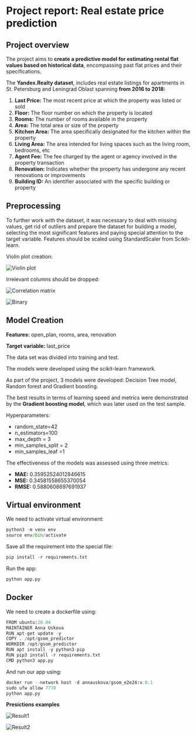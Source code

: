 # Project report: Real estate price prediction

## Project overview

The project aims to **create a predictive model for estimating rental flat values based on historical data**, encompassing past flat prices and their specifications.

The **Yandex.Realty dataset**, includes real estate listings for apartments in St. Petersburg and Leningrad Oblast spanning **from 2016 to 2018:**

1. **Last Price:** The most recent price at which the property was listed or sold
2. **Floor:** The floor number on which the property is located
3. **Rooms:** The number of rooms available in the property
4. **Area:** The total area or size of the property
5. **Kitchen Area:** The area specifically designated for the kitchen within the property
6. **Living Area:** The area intended for living spaces such as the living room, bedrooms, etc
7. **Agent Fee:** The fee charged by the agent or agency involved in the property transaction
8. **Renovation:** Indicates whether the property has undergone any recent renovations or improvements
9. **Building ID:** An identifier associated with the specific building or property

## Preprocessing

To further work with the dataset, it was necessary to deal with missing values, get rid of outliers and prepare the dataset for building a model, selecting the most significant features and paying special attention to the target variable. Features should be scaled using StandardScaler from Scikit-learn.

Violin plot creation:

![Violin plot](images/pic1.png)

Irrelevant columns should be dropped:

![Correlation matrix](images/Pic3.png)

![Binary](images/Pic2.png)

## Model Creation

**Features:** open_plan, rooms, area, renovation

**Target variable:** last_price

The data set was divided into training and test.

The models were developed using the scikit-learn framework.

As part of the project, 3 models were developed: Decision Tree model, Random forest and Gradient boosting.

The best results in terms of learning speed and metrics were demonstrated by the **Gradient boosting model**, which was later used on the test sample.

Hyperparameters:
- random_state=42
- n_estimators=100
- max_depth = 3
- min_samples_split = 2
- min_samples_leaf =1

The effectiveness of the models was assessed using three metrics:

- **MAE:** 0.35952524012846615
- **MSE:** 0.34581558655370054
- **RMSE:** 0.5880608697691937

## Virtual environment

We need to activate virtual environment:

```python
python3 -m venv env
source env/bin/activate 
```
Save all the requirement into the special file:

```python
pip install -r requirements.txt
```
Run the app:

```python
python app.py
```

## Docker

We need to create a dockerfile using:

```python
FROM ubuntu:20.04
MAINTAINER Anna Uskova
RUN apt-get update -y
COPY . /opt/gsom_predictor
WORKDIR /opt/gsom_predictor
RUN apt install -y python3-pip
RUN pip3 install -r requirements.txt
CMD python3 app.py
```

And run our app using:

```python
docker run --network host -d annauskova/gsom_e2e24:v.0.1
sudo ufw allow 7778
python app.py
```
**Presictions examples**

![Result1](images/example1.png)

![Result2](images/example2.png)

